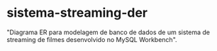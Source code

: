 # sistema-streaming-der
"Diagrama ER para modelagem de banco de dados de um sistema de streaming de filmes desenvolvido no MySQL Workbench".
